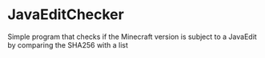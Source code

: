 # JavaEditChecker
Simple program that checks if the Minecraft version is subject to a JavaEdit by comparing the SHA256 with a list
